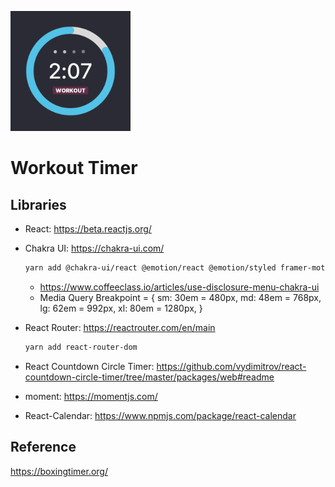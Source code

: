 ![](public/android-chrome-192x192.png)

# Workout Timer

## Libraries

- React: https://beta.reactjs.org/
- Chakra UI: https://chakra-ui.com/

  ```sh
  yarn add @chakra-ui/react @emotion/react @emotion/styled framer-motion
  ```

  - https://www.coffeeclass.io/articles/use-disclosure-menu-chakra-ui
  - Media Query Breakpoint = {
    sm: 30em = 480px,
    md: 48em = 768px,
    lg: 62em = 992px,
    xl: 80em = 1280px,
    }

- React Router: https://reactrouter.com/en/main

  ```sh
  yarn add react-router-dom
  ```

- React Countdown Circle Timer: https://github.com/vydimitrov/react-countdown-circle-timer/tree/master/packages/web#readme
- moment: https://momentjs.com/
- React-Calendar: https://www.npmjs.com/package/react-calendar

## Reference

https://boxingtimer.org/
